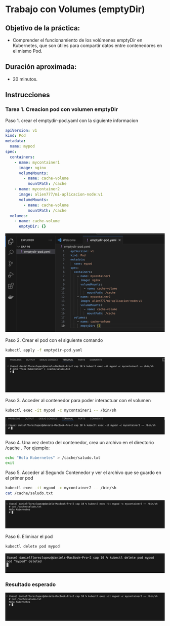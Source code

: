 # Trabajo con Volumes (emptyDir)

## Objetivo de la práctica:
- Comprender el funcionamiento de los volúmenes emptyDir en Kubernetes, que son útiles para
  compartir datos entre contenedores en el mismo Pod.


## Duración aproximada:
- 20 minutos.

## Instrucciones 

### Tarea 1. Creacion pod con volumen emptyDir

Paso 1. crear el emptydir-pod.yaml con la siguiente informacion

```yaml
apiVersion: v1
kind: Pod
metadata:
  name: mypod
spec:
  containers:
    - name: mycontainer1
      image: nginx
      volumeMounts:
        - name: cache-volume
          mountPath: /cache
    - name: mycontainer2
      image: alien777/mi-aplicacion-node:v1
      volumeMounts:
        - name: cache-volume
          mountPath: /cache
  volumes:
    - name: cache-volume
      emptyDir: {}
```
![emptydir-pod-file.png](../images/Capitulo%2010/emptydir-pod-file.png)

Paso 2. Crear el pod con el siguiente comando

```bash
kubectl apply -f emptydir-pod.yaml
```
![cap10_file_at_k8s.png](../images/Capitulo%2010/cap10_file_at_k8s.png)

Paso 3. Acceder al contenedor para poder interactuar con el volumen

```bash
kubectl exec -it mypod -c mycontainer1 -- /bin/sh
```
![cap10_exec_entry_info.png](../images/Capitulo%2010/cap10_exec_entry_info.png)


Paso 4. Una vez dentro del contenedor, crea un archivo en el directorio /cache . Por ejemplo:

```bash
echo "Hola Kubernetes" > /cache/saludo.txt
exit
```

Paso 5. Acceder al Segundo Contenedor y ver el archivo que se guardo en el primer pod

```bash
kubectl exec -it mypod -c mycontainer2 -- /bin/sh
cat /cache/saludo.txt
```

![cap10_archive_tex.png](../images/Capitulo%2010/cap10_archive_tex.png)


Paso 6. Eliminar el pod

```bash
kubectl delete pod mypod
```
![cap10_final_delete.png](../images/Capitulo%2010/cap10_final_delete.png)

### Resultado esperado


![cap10_archive_tex.png](../images/Capitulo%2010/cap10_archive_tex.png)
